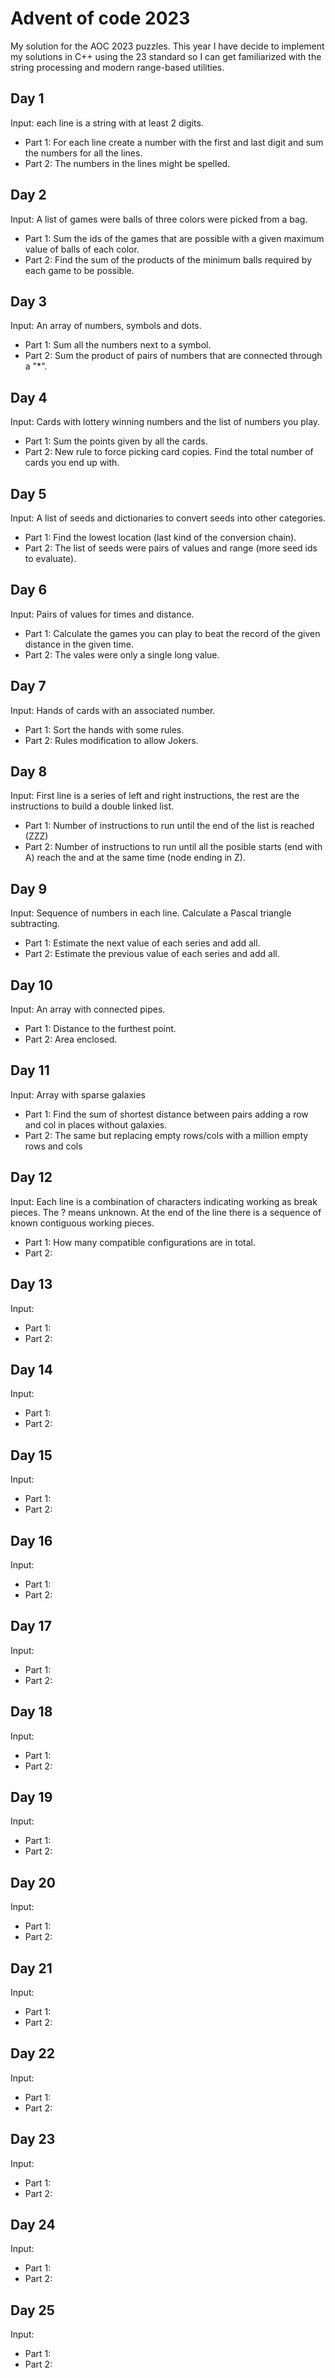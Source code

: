 # Advent of code 2023

My solution for the AOC 2023 puzzles. This year I have decide to implement my
solutions in C++ using the 23 standard so I can get familiarized with the string
processing and modern range-based utilities.

## Day 1

Input: each line is a string with at least 2 digits.

- Part 1: For each line create a number with the first and last digit and sum
  the numbers for all the lines.
- Part 2: The numbers in the lines might be spelled.

## Day 2

Input: A list of games were balls of three colors were picked from a bag.

- Part 1: Sum the ids of the games that are possible with a given maximum value
  of balls of each color.
- Part 2: Find the sum of the products of the minimum balls required by each
  game to be possible.

## Day 3

Input: An array of numbers, symbols and dots.

- Part 1: Sum all the numbers next to a symbol.
- Part 2: Sum the product of pairs of numbers that are connected through a "*".

## Day 4

Input: Cards with lottery winning numbers and the list of numbers you play.

- Part 1: Sum the points given by all the cards.
- Part 2: New rule to force picking card copies. Find the total number of cards
  you end up with.

## Day 5

Input: A list of seeds and dictionaries to convert seeds into other categories.

- Part 1: Find the lowest location (last kind of the conversion chain).
- Part 2: The list of seeds were pairs of values and range (more seed ids to
  evaluate).

## Day 6

Input: Pairs of values for times and distance.

- Part 1: Calculate the games you can play to beat the record of the given
  distance in the given time.
- Part 2: The vales were only a single long value.

## Day 7

Input: Hands of cards with an associated number.

- Part 1: Sort the hands with some rules.
- Part 2: Rules modification to allow Jokers.

## Day 8

Input: First line is a series of left and right instructions, the rest are the
instructions to build a double linked list.

- Part 1: Number of instructions to run until the end of the list is reached
  (ZZZ)
- Part 2: Number of instructions to run until all the posible starts (end with
  A) reach the and at the same time (node ending in Z).

## Day 9

Input: Sequence of numbers in each line. Calculate a Pascal triangle
subtracting.

- Part 1: Estimate the next value of each series and add all.
- Part 2: Estimate the previous value of each series and add all.

## Day 10

Input: An array with connected pipes.

- Part 1: Distance to the furthest point.
- Part 2: Area enclosed.

## Day 11

Input: Array with sparse galaxies

- Part 1: Find the sum of shortest distance between pairs adding a row and col
  in places without galaxies.
- Part 2: The same but replacing empty rows/cols with a million empty rows and
  cols

## Day 12

Input: Each line is a combination of characters indicating working as break
pieces. The ? means unknown. At the end of the line there is a sequence of known
contiguous working pieces.

- Part 1: How many compatible configurations are in total.
- Part 2:

## Day 13

Input:

- Part 1:
- Part 2:

## Day 14

Input:

- Part 1:
- Part 2:

## Day 15

Input:

- Part 1:
- Part 2:

## Day 16

Input:

- Part 1:
- Part 2:

## Day 17

Input:

- Part 1:
- Part 2:

## Day 18

Input:

- Part 1:
- Part 2:

## Day 19

Input:

- Part 1:
- Part 2:

## Day 20

Input:

- Part 1:
- Part 2:

## Day 21

Input:

- Part 1:
- Part 2:

## Day 22

Input:

- Part 1:
- Part 2:

## Day 23

Input:

- Part 1:
- Part 2:

## Day 24

Input:

- Part 1:
- Part 2:

## Day 25

Input:

- Part 1:
- Part 2:

